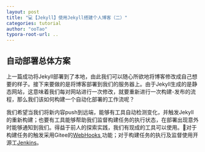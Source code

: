 ```yaml
---
layout: post
title: "💻【Jekyll】使用Jekyll搭建个人博客（二）"
categories: tutorial
author: "ooTao"
typora-root-url: .. 
---
```








## 自动部署总体方案

上一篇成功将Jekyll部署到了本地，由此我们可以随心所欲地将博客修改成自己想要的样子。接下来要做的是将博客部署到我们的服务器上。由于Jekyll生成的是静态网站，这意味着我们每对网站进行一次修改，就要重新进行一次构建-发布的流程，那么我们该如何构建一个自动化部署的工作流呢？

我们希望当我们将新内容push到远端，能够有工具自动检测变化，并触发Jekyll的重新构建；也要有工具能够帮助我们监督构建任务的执行状态，在部署出现意外时能够通知到我们。得益于前人的探索实践，我们有现成的工具可以使用。🍭对于构建任务的触发采用Gitee的[WebHooks ](https://gitee.com/JACKYTOO/blog/hooks)功能；对于构建任务的执行及监督使用开源工[Jenkins](https://www.jenkins.io/zh/doc/)。

